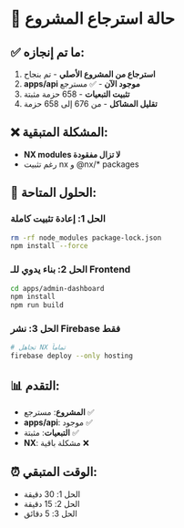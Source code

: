 # 🔄 حالة استرجاع المشروع

## ✅ ما تم إنجازه:
1. **استرجاع من المشروع الأصلي** - تم بنجاح
2. **apps/api موجود الآن** - ✅ مسترجع
3. **تثبيت التبعيات** - 658 حزمة مثبتة
4. **تقليل المشاكل** - من 676 إلى 658 حزمة

## ❌ المشكلة المتبقية:
- **NX modules لا تزال مفقودة**
- رغم تثبيت nx و @nx/* packages

## 🎯 الحلول المتاحة:

### الحل 1: إعادة تثبيت كاملة
```bash
rm -rf node_modules package-lock.json
npm install --force
```

### الحل 2: بناء يدوي للـ Frontend
```bash
cd apps/admin-dashboard
npm install
npm run build
```

### الحل 3: نشر Firebase فقط
```bash
# تجاهل NX تماماً
firebase deploy --only hosting
```

## 📊 التقدم:
- **المشروع**: مسترجع ✅
- **apps/api**: موجود ✅  
- **التبعيات**: مثبتة ✅
- **NX**: مشكلة باقية ❌

## ⏰ الوقت المتبقي:
- الحل 1: 30 دقيقة
- الحل 2: 15 دقيقة  
- الحل 3: 5 دقائق